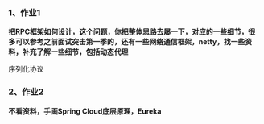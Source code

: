
### 1、作业1

**把RPC框架如何设计，这个问题，你把整体思路去屡一下，对应的一些细节，很多可以参考之前面试突击第一季的，还有一些网络通信框架，netty，找一些资料，补充了解一些细节，包括动态代理**

序列化协议

### 2、作业2

**不看资料，手画Spring Cloud底层原理，Eureka**
